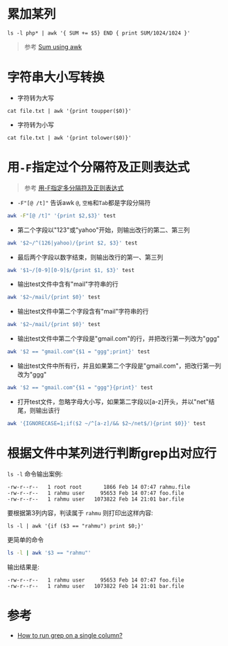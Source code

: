 # 累加某列

```
ls -l php* | awk '{ SUM += $5} END { print SUM/1024/1024 }'
```

> 参考 [Sum using awk](http://www.liamdelahunty.com/tips/linux_ls_awk_totals.php)

# 字符串大小写转换

* 字符转为大写

```
cat file.txt | awk '{print toupper($0)}'
```

* 字符转为小写

```
cat file.txt | awk '{print tolower($0)}'
```

# 用`-F`指定过个分隔符及正则表达式

> 参考 [用-F指定多分隔符及正则表达式](https://blog.csdn.net/computer055maxi/article/details/6317251)

* `-F"[@ /t]"` 告诉awk `@`, `空格`和`Tab`都是字段分隔符

```bash
awk -F"[@ /t]" '{print $2,$3}' test
```

* 第二个字段以"123"或"yahoo"开始，则输出改行的第二、第三列

```bash
awk '$2~/^(126|yahoo)/{print $2, $3}' test
```

* 最后两个字段以数字结束，则输出改行的第一、第三列

```bash
awk '$1~/[0-9][0-9]$/{print $1, $3}' test
```

* 输出test文件中含有"mail"字符串的行

```bash
awk '$2~/mail/{print $0}' test
```

* 输出test文件中第二个字段含有"mail"字符串的行

```bash
awk '$2~/mail/{print $0}' test
```

* 输出test文件中第二个字段是"gmail.com"的行，并把改行第一列改为"ggg"

```bash
awk '$2 == "gmail.com"{$1 = "ggg";print}' test
```

* 输出test文件中所有行，并且如果第二个字段是"gmail.com"，把改行第一列改为"ggg"

```bash
awk '$2 == "gmail.com"{$1 = "ggg"}{print}' test
```

* 打开test文件，忽略字母大小写，如果第二字段以[a-z]开头，并以"net"结尾，则输出该行

```bash
awk '{IGNORECASE=1;if($2 ~/^[a-z]/&& $2~/net$/){print $0}}' test
```

# 根据文件中某列进行判断grep出对应行

`ls -l` 命令输出案例:

```
-rw-r--r--   1 root root       1866 Feb 14 07:47 rahmu.file
-rw-r--r--   1 rahmu user     95653 Feb 14 07:47 foo.file
-rw-r--r--   1 rahmu user   1073822 Feb 14 21:01 bar.file
```

要根据第3列内容，判读属于 `rahmu` 则打印出这样内容:

```
ls -l | awk '{if ($3 == "rahmu") print $0;}'
```

更简单的命令

```bash
ls -l | awk '$3 == "rahmu"'
```

输出结果是:

```
-rw-r--r--   1 rahmu user     95653 Feb 14 07:47 foo.file
-rw-r--r--   1 rahmu user   1073822 Feb 14 21:01 bar.file
```

# 参考

- [How to run grep on a single column?](https://unix.stackexchange.com/questions/31753/how-to-run-grep-on-a-single-column)
